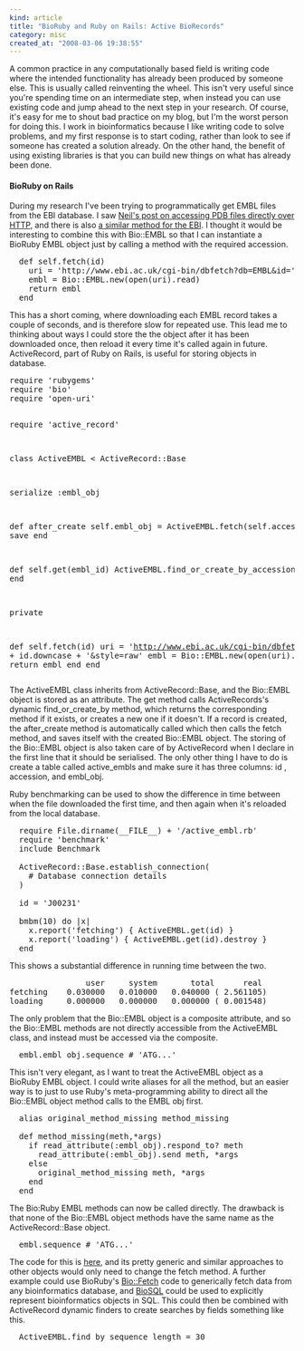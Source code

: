 ```yaml
--- 
kind: article
title: "BioRuby and Ruby on Rails: Active BioRecords"
category: misc
created_at: "2008-03-06 19:38:55"
---
```

A common practice in any computationally based field is writing code where the intended functionality has already been produced by someone else. This is usually called reinventing the wheel. This isn't very useful since you're spending time on an intermediate step, when instead you can use existing code and jump ahead to the next step in your research. Of course, it's easy for me to shout bad practice on my blog, but I'm the worst person for doing this. I work in bioinformatics because I like writing code to solve problems, and my first response is to start coding, rather than look to see if someone has created a solution already. On the other hand, the benefit of using existing libraries is that you can build new things on what has already been done.

<!--more-->
<h4>BioRuby on Rails</h4>
During my research I've been trying to programmatically get EMBL files from the EBI database. I saw <a href="http://nsaunders.wordpress.com/2008/01/14/rapid-command-line-access-to-the-pdb/">Neil's post on accessing PDB files directly over HTTP</a>, and there is also <a href="http://www.ebi.ac.uk/cgi-bin/dbfetch">a similar method for the EBI</a>. I thought it would be interesting to combine this with Bio::EMBL so that I can instantiate a BioRuby EMBL object just by calling a method with the required accession.
<pre lang="ruby">
  def self.fetch(id)
    uri = 'http://www.ebi.ac.uk/cgi-bin/dbfetch?db=EMBL&amp;id=' + id.downcase + '&amp;style=raw'
    embl = Bio::EMBL.new(open(uri).read)
    return embl
  end</pre>
This has a short coming, where downloading each EMBL record takes a couple of seconds, and is therefore slow for repeated use. This lead me to thinking about ways I could store the the object after it has been downloaded once, then reload it every time it's called again in future. ActiveRecord, part of Ruby on Rails, is useful for storing objects in database.
<pre lang="ruby">
require 'rubygems'
require 'bio'
require 'open-uri'

require 'active_record'

class ActiveEMBL &lt; ActiveRecord::Base

  serialize :embl_obj

  def after_create
    self.embl_obj = ActiveEMBL.fetch(self.accession)
    save
  end

  def self.get(embl_id)
    ActiveEMBL.find_or_create_by_accession(embl_id)
  end

  private

  def self.fetch(id)
    uri = 'http://www.ebi.ac.uk/cgi-bin/dbfetch?db=EMBL&amp;id=' + id.downcase + '&amp;style=raw'
    embl = Bio::EMBL.new(open(uri).read)
    return embl
  end
end</pre>
The ActiveEMBL class inherits from ActiveRecord::Base, and the Bio::EMBL object is stored as an attribute. The get method calls ActiveRecords's dynamic find_or_create_by method, which returns the corresponding method if it exists, or creates a new one if it doesn't. If a record is created, the after_create method is automatically called which then calls the fetch method, and saves itself with the created Bio::EMBL object. The storing of the Bio::EMBL object is also taken care of by ActiveRecord when I declare in the first line that it should be serialised. The only other thing I have to do is create a table called active_embls and make sure it has three columns: id , accession, and embl_obj.

Ruby benchmarking can be used to show the difference in time between when the file downloaded the first time, and then again when it's reloaded from the local database.
<pre lang="ruby">
  require File.dirname(__FILE__) + '/active_embl.rb'
  require 'benchmark'
  include Benchmark

  ActiveRecord::Base.establish_connection(
    # Database connection details
  )

  id = 'J00231'

  bmbm(10) do |x|
    x.report('fetching') { ActiveEMBL.get(id) }
    x.report('loading') { ActiveEMBL.get(id).destroy }
  end</pre>
This shows a substantial difference in running time between the two.
<pre>
                user     system       total      real
fetching    0.030000   0.010000   0.040000 ( 2.561105)
loading     0.000000   0.000000   0.000000 ( 0.001548)</pre>
The only problem that the Bio::EMBL object is a composite attribute, and so the Bio::EMBL methods are not directly accessible from the ActiveEMBL class, and instead must be accessed via the composite.
<pre lang="ruby">
  embl.embl_obj.sequence # 'ATG...'</pre>
This isn't very elegant, as I want to treat the ActiveEMBL object as a BioRuby EMBL object. I could write aliases for all the method, but an easier way is to just to use Ruby's meta-programming ability to direct all the Bio::EMBL object method calls to the EMBL obj first.
<pre lang="ruby">
  alias original_method_missing method_missing

  def method_missing(meth,*args)
    if read_attribute(:embl_obj).respond_to? meth
      read_attribute(:embl_obj).send meth, *args
    else
      original_method_missing meth, *args
    end
  end</pre>
The Bio:Ruby EMBL methods can now be called directly. The drawback is that none of the Bio::EMBL object methods have the same name as the ActiveRecord::Base object.
<pre lang="ruby">
  embl.sequence # 'ATG...'</pre>
The code for this is <a href="http://www.bioinformaticszen.com/wp-content/uploads/2008/03/active_embl.rb.txt">here</a>, and its pretty generic and similar approaches to other objects would only need to change the fetch method. A further example could use BioRuby's <a href="http://bioruby.org/rdoc/classes/Bio/Fetch.html">Bio::Fetch</a> code to generically fetch data from any bioinformatics database, and <a href="http://biosql.org/wiki/Main_Page">BioSQL</a> could be used to explicitly represent bioinformatics objects in SQL. This could then be combined with ActiveRecord dynamic finders to create searches by fields something like this.
<pre lang="ruby">
  ActiveEMBL.find_by_sequence_length = 30</pre>
